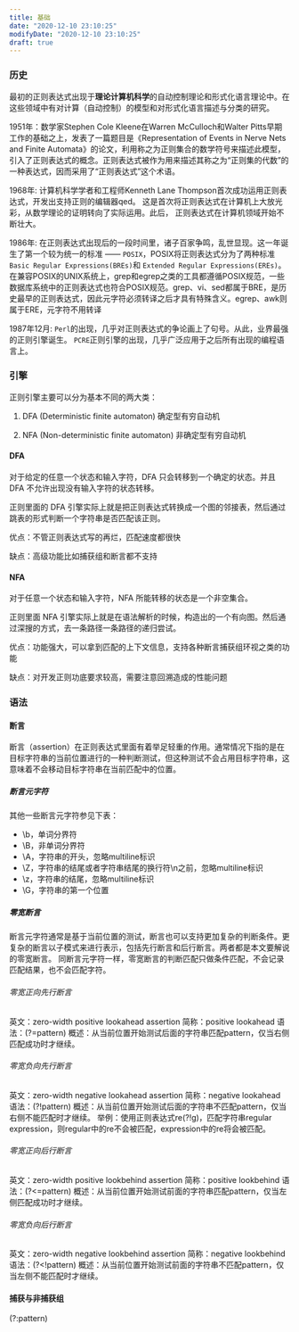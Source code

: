 ```yaml
---
title: 基础
date: "2020-12-10 23:10:25"
modifyDate: "2020-12-10 23:10:25"
draft: true
---
```

### 历史

最初的正则表达式出现于**理论计算机科学**的自动控制理论和形式化语言理论中。在这些领域中有对计算（自动控制）的模型和对形式化语言描述与分类的研究。



1951年：数学家Stephen Cole Kleene在Warren McCulloch和Walter Pitts早期工作的基础之上，发表了一篇题目是《Representation of Events in Nerve Nets and Finite Automata》的论文，利用称之为正则集合的数学符号来描述此模型，引入了正则表达式的概念。正则表达式被作为用来描述其称之为“正则集的代数”的一种表达式，因而采用了“正则表达式”这个术语。

1968年: 计算机科学学者和工程师Kenneth Lane Thompson首次成功运用正则表达式，开发出支持正则的编辑器qed。 这是首次将正则表达式在计算机上大放光彩，从数学理论的证明转向了实际运用。此后， 正则表达式在计算机领域开始不断壮大。

1986年: 在正则表达式出现后的一段时间里，诸子百家争鸣，乱世显现。这一年诞生了第一个较为统一的标准 —— `POSIX`，POSIX将正则表达式分为了两种标准`Basic Regular Expressions(BREs)`和 `Extended Regular Expressions(EREs)`。在兼容POSIX的UNIX系统上，grep和egrep之类的工具都遵循POSIX规范，一些数据库系统中的正则表达式也符合POSIX规范。grep、vi、sed都属于BRE，是历史最早的正则表达式，因此元字符必须转译之后才具有特殊含义。egrep、awk则属于ERE，元字符不用转译

1987年12月: `Perl`的出现，几乎对正则表达式的争论画上了句号。从此，业界最强的正则引擎诞生。 `PCRE`正则引擎的出现，几乎广泛应用于之后所有出现的编程语言上。



### 引擎

正则引擎主要可以分为基本不同的两大类：

1. DFA (Deterministic finite automaton) 确定型有穷自动机

2. NFA (Non-deterministic finite automaton) 非确定型有穷自动机

#### DFA

对于给定的任意一个状态和输入字符，DFA 只会转移到一个确定的状态。并且 DFA 不允许出现没有输入字符的状态转移。

正则里面的 DFA 引擎实际上就是把正则表达式转换成一个图的邻接表，然后通过跳表的形式判断一个字符串是否匹配该正则。

优点：不管正则表达式写的再烂，匹配速度都很快

缺点：高级功能比如捕获组和断言都不支持

#### NFA

对于任意一个状态和输入字符，NFA 所能转移的状态是一个非空集合。

正则里面 NFA 引擎实际上就是在语法解析的时候，构造出的一个有向图。然后通过深搜的方式，去一条路径一条路径的递归尝试。

优点：功能强大，可以拿到匹配的上下文信息，支持各种断言捕获组环视之类的功能

缺点：对开发正则功底要求较高，需要注意回溯造成的性能问题

### 语法

#### 断言

断言（assertion）在正则表达式里面有着举足轻重的作用。通常情况下指的是在目标字符串的当前位置进行的一种判断测试，但这种测试不会占用目标字符串，这意味着不会移动目标字符串在当前匹配中的位置。

##### 断言元字符

其他一些断言元字符参见下表：

- \b，单词分界符
- \B，非单词分界符
- \A，字符串的开头，忽略multiline标识
- \Z，字符串的结尾或者字符串结尾的换行符\n之前，忽略multiline标识
- \z，字符串的结尾，忽略multiline标识
- \G，字符串的第一个位置

##### 零宽断言

断言元字符通常是基于当前位置的测试，断言也可以支持更加复杂的判断条件。更复杂的断言以子模式来进行表示，包括先行断言和后行断言。两者都是本文要解说的零宽断言。
同断言元字符一样，零宽断言的判断匹配只做条件匹配，不会记录匹配结果，也不会匹配字符。

###### 零宽正向先行断言

英文：zero-width positive lookahead assertion
简称：positive lookahead
语法：(?=pattern)
概述：从当前位置开始测试后面的字符串匹配pattern，仅当右侧匹配成功时才继续。

###### 零宽负向先行断言

英文：zero-width negative lookahead assertion
简称：negative lookahead
语法：(?!pattern)
概述：从当前位置开始测试后面的字符串不匹配pattern，仅当右侧不能匹配时才继续。
举例：使用正则表达式re(?!g)，匹配字符串regular expression，则regular中的re不会被匹配，expression中的re将会被匹配。

###### 零宽正向后行断言

英文：zero-width positive lookbehind assertion
简称：positive lookbehind
语法：(?<=pattern)
概述：从当前位置开始测试前面的字符串匹配pattern，仅当左侧匹配成功时才继续。

###### 零宽负向后行断言

英文：zero-width negative lookbehind assertion
简称：negative lookbehind
语法：(?<!pattern)
概述：从当前位置开始测试前面的字符串不匹配pattern，仅当左侧不能匹配时才继续。

#### 捕获与非捕获组

(?:pattern)
